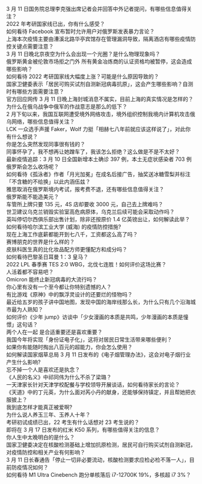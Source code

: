 3 月 11 日国务院总理李克强出席记者会并回答中外记者提问，有哪些信息值得关注？  
2022 年考研国家线已出，你有什么感受？  
如何看待 Facebook 宣布暂时允许用户对俄罗斯发表暴力言论？  
上海本次疫情主要由漕溪北路华亭宾馆存在管理漏洞导致，隔离酒店有哪些疫情防控关键点需要注意？  
3 月 11 日晚北京夜空为什么会出现一个光圈？是什么物理现象吗？  
俄罗斯黄金被伦敦市场拒之门外 所有黄金冶炼商的认证资格均被暂停，这会造成哪些影响？  
如何看待 2022 考研国家线大幅度上涨？可能是什么原因导致的？  
国家卫健委表示「居民可购买试剂自测新冠病毒抗原」，这会产生哪些影响？自测时有哪些方面需要注意？  
官方回应网传 3 月 11 日晚上海封城消息不属实，目前上海的真实情况是怎样的？  
为什么在俄乌战争中俄军的作战意志是那么的低下？  
2 月下旬以来，我国互联网遭受境外网络攻击，境外组织控制我境内计算机攻击俄乌网络，哪些信息值得关注？  
LCK 一众选手声援 Faker，Wolf 力挺「相赫七八年前就应该这样说了」，对此你有什么想说？  
你是怎么突然发现同事很有钱的？  
同事怀孕了，我不想再让她蹭车了，我该怎么拒绝？这么做是不是不太好？  
最新疫情追踪：3 月 10 日全国新增本土确诊 397 例，本土无症状感染者 703 例  
俄罗斯会怎么收场呢？  
如何看待《孤泳者》作者「月光加冕」在成名后接广告，抽奖送冰糖雪梨并标注「不含糖的不给换」以此内涵伍兹？  
雅思取消在俄罗斯境内考试，报考费不退，还有哪些信息值得关注？  
俄罗斯能不能造美元？  
车管所上牌只要 135 元，4S 店却要收 3000 元，自己去上牌难吗？  
世卫建议乌克兰销毁实验室高危病原体，乌克兰后续可能会采取动作吗？  
英叫停切尔西俱乐部出售计划，除非还按原价 1.4 亿英镑出让，如何解读此举？  
如何看待哈尔滨工业大学 (威海) 的疫情防控措施?  
现在上海工作底薪都能开到七八千，工资都这么高了吗？  
赛博朋克的世界是什么样的？  
皮肤科医生真的比化妆品配方师更懂配方和成分吗？  
如何看待巴黎圣日耳曼 1：3 皇马？  
2022 LPL 春季赛 TES 2:0 WBG，北伐七连胜！如何评价这场比赛？  
人活着都不容易吧？  
Omicron 能终止新冠病毒的大流行吗？  
你心里有没有一个至今都让你特别遗憾的人？  
有比游戏《原神》中的飘浮灵设计的还要烂的怪物吗？  
最近给五岁的孩子讲中国地图，发现中国的海岸线那么长，为什么只有几个沿海城市最为人熟知？  
如何评价《少年 jump》访谈中「少女漫画的本质是共鸣，少年漫画的本质是憧憬」这句话？  
两个人在一起  是合适重要还是喜欢重要？  
我国今年将实现「身份证电子化」，这将对居民日常生活带来哪些便利？  
如果你有能随时掏出八百元的超能力，你会怎么使用？  
如何解读国家烟草总局 3 月 11 日发布的《电子烟管理办法》，这会对电子烟行业产生什么影响?  
忘不掉一个人是喜欢还是执念？  
《人民的名义》中祁同伟为什么不杀了梁璐？  
一天津家长针对天津学校配餐与学校领导开展谈话，如何看待家长的言论？  
《天道》中的丁元英，为什么面对芮小丹的献身，还能够保持镇定，并且帮她把衣服披上？  
我到底怎样才能真正被爱啊?  
为什么说人养玉三年、玉养人十年？  
考研初试成绩已出，22 考生有什么话想对 23 考生说的？  
即将在 3 月 17 日发布的红米 K50 系列，有哪些值得关注的信息？  
你人生中太晚明白的是什么？  
国家卫健委决定在核酸检测基础上增加抗原检测，居民可自行购买试剂自测新冠，对疫情防控和相关产业有何影响？  
3 月 11 日长春通告「停止一切非必要流动，核酸检测要求应检必检不落一人」，目前防疫情况如何？  
如何看待 M1 Ultra Cinebench 跑分单核落后 i7-12700K 19%，多核超 i7 3%？  
